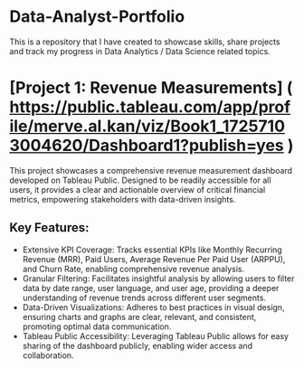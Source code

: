 # Data-Analyst-Portfolio
This is a repository that I have created to showcase skills, share projects and track my progress in Data Analytics / Data Science related topics.


# [Project 1: Revenue Measurements] ( https://public.tableau.com/app/profile/merve.al.kan/viz/Book1_17257103004620/Dashboard1?publish=yes )
This project showcases a comprehensive revenue measurement dashboard developed on Tableau Public. Designed to be readily accessible for all users, it provides a clear and actionable overview of critical financial metrics, empowering stakeholders with data-driven insights.

## Key Features:

* Extensive KPI Coverage: Tracks essential KPIs like Monthly Recurring Revenue (MRR), Paid Users, Average Revenue Per Paid User (ARPPU), and Churn Rate, enabling comprehensive revenue analysis.
* Granular Filtering: Facilitates insightful analysis by allowing users to filter data by date range, user language, and user age, providing a deeper understanding of revenue trends across different user segments.
* Data-Driven Visualizations: Adheres to best practices in visual design, ensuring charts and graphs are clear, relevant, and consistent, promoting optimal data communication.
* Tableau Public Accessibility: Leveraging Tableau Public allows for easy sharing of the dashboard publicly, enabling wider access and collaboration.

